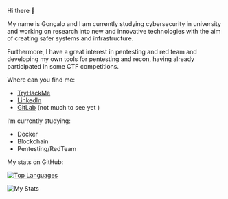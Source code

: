 Hi there 👋

My name is Gonçalo and I am currently studying cybersecurity in university and working on research into new and innovative technologies with the aim of creating safer systems and infrastructure.

Furthermore, I have a great interest in pentesting and red team and developing my own tools for pentesting and recon, having already participated in some CTF competitions.

Where can you find me:

- [TryHackMe](https://tryhackme.com/p/SuperAdmin)
- [LinkedIn](www.linkedin.com/in/goncalopedrogil)
- [GitLab](https://gitlab.com/GoncaloGil0) (not much to see yet )

I’m currently studying:

- Docker
- Blockchain
- Pentesting/RedTeam

My stats on GitHub: 

[![Top Languages](https://github-readme-stats.vercel.app/api/top-langs/?username=GoncaloGil0&layout=demo&theme=github_dark&langs_count=30)](https://github.com/anuraghazra/github-readme-stats) 

![My Stats](https://github-readme-stats.vercel.app/api?username=GoncaloGil0&show_icons=true&include_all_commits=true&count_private=true&theme=github_dark)
